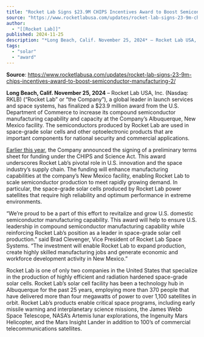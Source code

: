 ```yaml
---
title: "Rocket Lab Signs $23.9M CHIPS Incentives Award to Boost Semiconductor Manufacturing "
source: "https://www.rocketlabusa.com/updates/rocket-lab-signs-23-9m-chips-incentives-award-to-boost-semiconductor-manufacturing-2/"
author:
  - "[[Rocket Lab]]"
published: 2024-11-25
description: "*Long Beach, Calif. November 25, 2024* – Rocket Lab USA, Inc. (Nasdaq: RKLB) (“Rocket Lab” or “the Company”), a global leader in launch services and space systems, has finalized a $23.9 million award from the U.S. Department of Commerce to increase its compound semiconductor manufacturing capability and capacity at the Company’s Albuquerque, New Mexico facility. The semiconductors produced by Rocket Lab are used in space-grade solar cells and other optoelectronic products that are important components for national security and commercial applications."
tags:
  - "solar"
  - "award"
---
```


**Source**: https://www.rocketlabusa.com/updates/rocket-lab-signs-23-9m-chips-incentives-award-to-boost-semiconductor-manufacturing-2/

**Long Beach, Calif. November 25, 2024** – Rocket Lab USA, Inc. (Nasdaq: RKLB) (“Rocket Lab” or “the Company”), a global leader in launch services and space systems, has finalized a $23.9 million award from the U.S. Department of Commerce to increase its compound semiconductor manufacturing capability and capacity at the Company’s Albuquerque, New Mexico facility. The semiconductors produced by Rocket Lab are used in space-grade solar cells and other optoelectronic products that are important components for national security and commercial applications.

[Earlier this year](https://www.rocketlabusa.com/updates/rocket-lab-signs-preliminary-terms-to-receive-up-to-23-9m-in-funding-under-the-chips-act-to-expand-production-of-semiconductors-that-power-spacecraft/), the Company announced the signing of a preliminary terms sheet for funding under the CHIPS and Science Act. This award underscores Rocket Lab’s pivotal role in U.S. innovation and the space industry’s supply chain. The funding will enhance manufacturing capabilities at the company’s New Mexico facility, enabling Rocket Lab to scale semiconductor production to meet rapidly growing demand. In particular, the space-grade solar cells produced by Rocket Lab power satellites that require high reliability and optimum performance in extreme environments.

“We’re proud to be a part of this effort to revitalize and grow U.S. domestic semiconductor manufacturing capability. This award will help to ensure U.S. leadership in compound semiconductor manufacturing capability while reinforcing Rocket Lab’s position as a leader in space-grade solar cell production.” said Brad Clevenger, Vice President of Rocket Lab Space Systems. “The investment will enable Rocket Lab to expand production, create highly skilled manufacturing jobs and generate economic and workforce development activity in New Mexico.”

Rocket Lab is one of only two companies in the United States that specialize in the production of highly efficient and radiation hardened space-grade solar cells. Rocket Lab’s solar cell facility has been a technology hub in Albuquerque for the past 25 years, employing more than 370 people that have delivered more than four megawatts of power to over 1,100 satellites in orbit. Rocket Lab’s products enable critical space programs, including early missile warning and interplanetary science missions, the James Webb Space Telescope, NASA’s Artemis lunar explorations, the Ingenuity Mars Helicopter, and the Mars Insight Lander in addition to 100’s of commercial telecommunications satellites.  

